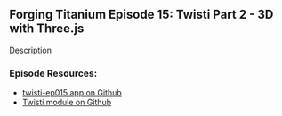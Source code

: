 ## Forging Titanium Episode 15: Twisti Part 2 - 3D with Three.jsDescription### Episode Resources:* [twisti-ep015 app on Github](https://github.com/appcelerator-developer-relations/Forging-Titanium/tree/master/ep-015/twisti-ep015)* [Twisti module on Github](https://github.com/appcelerator-developer-relations/Forging-Titanium/tree/master/ep-014/Twisti)